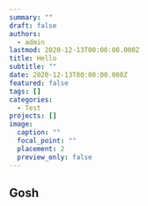 ```yaml
---
summary: ""
draft: false
authors:
  - admin
lastmod: 2020-12-13T00:00:00.000Z
title: Hello
subtitle: ""
date: 2020-12-13T00:00:00.000Z
featured: false
tags: []
categories:
  - Test
projects: []
image:
  caption: ""
  focal_point: ""
  placement: 2
  preview_only: false
---
```

## Gosh